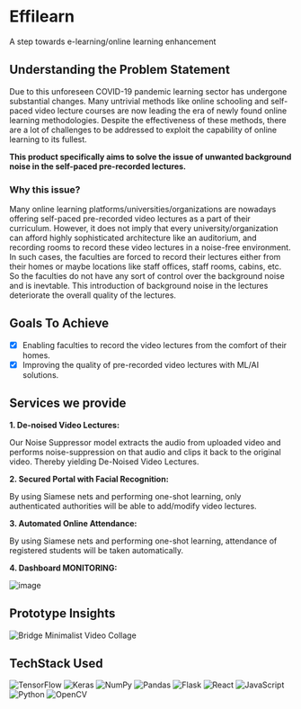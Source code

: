 # Effilearn
A step towards e-learning/online learning enhancement

## Understanding the Problem Statement
Due to this unforeseen COVID-19 pandemic learning sector has undergone substantial changes. Many untrivial methods like online schooling and self-paced video lecture courses are now leading the era of newly found online learning methodologies. Despite the effectiveness of these methods, there are a lot of challenges to be addressed to exploit the capability of online learning to its fullest.

__This product specifically aims to solve the issue of unwanted background noise in the self-paced pre-recorded lectures.__


### Why this issue?
Many online learning platforms/universities/organizations are nowadays offering self-paced pre-recorded video lectures as a part of their curriculum. However, it does not imply that every university/organization can afford highly sophisticated architecture like an auditorium, and recording rooms to record these video lectures in a noise-free environment. In such cases, the faculties are forced to record their lectures either from their homes or maybe locations like staff offices, staff rooms, cabins, etc. So the faculties do not have any sort of control over the background noise and is inevtable. This introduction of background noise in the lectures deteriorate the overall quality of the lectures.


## Goals To Achieve
- [x] Enabling faculties to record the video lectures from the comfort of their homes.
- [x] Improving the quality of pre-recorded video lectures with ML/AI solutions.

## Services we provide
__1. De-noised Video Lectures:__


Our Noise Suppressor model extracts the audio from uploaded video and performs noise-suppression on that audio and clips it back to the original video. Thereby yielding De-Noised Video Lectures.

__2. Secured Portal with Facial Recognition:__


By using Siamese nets and performing one-shot learning, only authenticated authorities will be able to add/modify video lectures.

__3. Automated Online Attendance:__


By using Siamese nets and performing one-shot learning, attendance of registered students will be taken automatically.


__4. Dashboard MONITORING:__

![image](https://user-images.githubusercontent.com/75118658/169954781-8463e5b5-fac4-42bf-b24c-6e41207586be.png)


## Prototype Insights

![Bridge Minimalist Video Collage](https://user-images.githubusercontent.com/75118658/169956504-530d94c5-808b-4107-a32d-fe0711511154.gif)




## TechStack Used
![TensorFlow](https://img.shields.io/badge/TensorFlow-%23FF6F00.svg?style=for-the-badge&logo=TensorFlow&logoColor=white)
![Keras](https://img.shields.io/badge/Keras-%23D00000.svg?style=for-the-badge&logo=Keras&logoColor=white)
![NumPy](https://img.shields.io/badge/numpy-%23013243.svg?style=for-the-badge&logo=numpy&logoColor=white)
![Pandas](https://img.shields.io/badge/pandas-%23150458.svg?style=for-the-badge&logo=pandas&logoColor=white)
![Flask](https://img.shields.io/badge/flask-%23000.svg?style=for-the-badge&logo=flask&logoColor=white)
![React](https://img.shields.io/badge/react-%2320232a.svg?style=for-the-badge&logo=react&logoColor=%2361DAFB)
![JavaScript](https://img.shields.io/badge/javascript-%23323330.svg?style=for-the-badge&logo=javascript&logoColor=%23F7DF1E)
![Python](https://img.shields.io/badge/python-3670A0?style=for-the-badge&logo=python&logoColor=ffdd54)
![OpenCV](https://img.shields.io/badge/opencv-%23white.svg?style=for-the-badge&logo=opencv&logoColor=white)







